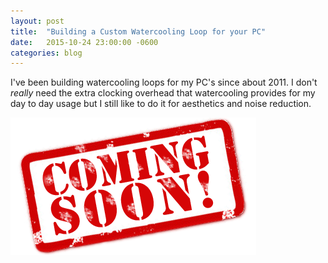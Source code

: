 ```yaml
---
layout: post
title:  "Building a Custom Watercooling Loop for your PC"
date:   2015-10-24 23:00:00 -0600
categories: blog
---
```

I've been building watercooling loops for my PC's since about 2011. I don't _really_ need the extra clocking overhead that watercooling provides for my day to day usage but I still like to do it for aesthetics and noise reduction.

![Coming Soon](/images/comingsoon.png "Coming Soon")
